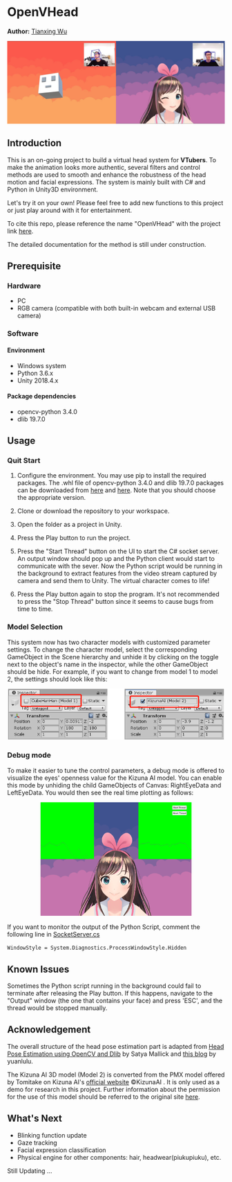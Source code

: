 # OpenVHead

**Author:** [Tianxing Wu](https://github.com/TianxingWu)

<p align="center">
    <img src="./Doc/OpenVHead.jpg">
</p>

## Introduction

This is an on-going project to build a virtual head system for **VTubers**. To make the animation looks more authentic, several filters and control methods are used to smooth and enhance the robustness of the head motion and facial expressions. The system is mainly built with C# and Python in Unity3D environment.

Let's try it on your own! Please feel free to add new functions to this project or just play around with it for entertainment. 

To cite this repo, please reference the name "OpenVHead" with the project link [here](https://github.com/TianxingWu/OpenVHead).

The detailed documentation for the method is still under construction.

## Prerequisite

### Hardware
- PC
- RGB camera (compatible with both built-in webcam and external USB camera)

### Software
#### Environment
- Windows system
- Python 3.6.x
- Unity 2018.4.x
#### Package dependencies
- opencv-python 3.4.0
- dlib 19.7.0


## Usage
### Quit Start
1. Configure the environment. You may use pip to install the required packages. The .whl file of opencv-python 3.4.0 and dlib 19.7.0 packages can be downloaded from [here](https://pypi.org/project/opencv-python/3.4.0.12/#files) and [here](https://pypi.org/project/dlib/19.7.0/#files). Note that you should choose the appropriate version.

2. Clone or download the repository to your workspace.

3. Open the folder as a project in Unity.

4. Press the Play button to run the project.

5. Press the "Start Thread" button on the UI to start the C# socket server. An output window should pop up and the Python client would start to communicate with the sever. Now the Python script would be running in the background to extract features from the video stream captured by camera and send them to Unity. The virtual character comes to life!

6. Press the Play button again to stop the program. It's not recommended to press the "Stop Thread" button since it seems to cause bugs from time to time. 

### Model Selection
This system now has two character models with customized parameter settings. To change the character model, select the corresponding GameObject in the Scene hierarchy and unhide it by clicking on the toggle next to the object's name in the inspector, while the other GameObject should be hide. For example, if you want to change from model 1 to model 2, the settings should look like this:

<p align="center">
    <img width="500" img src="./Doc/select_model.png">
</p>

### Debug mode
To make it easier to tune the control parameters, a debug mode is offered to visualize the eyes' openness value for the Kizuna AI model. You can enable this mode by unhiding the child GameObjects of Canvas: RightEyeData and LeftEyeData. You would then see the real time plotting as follows:

<p align="center">
    <img width="350" img src="./Doc/debug_mode.png">
</p>

If you want to monitor the output of the Python Script, comment the following line in [SocketServer.cs](\Assets\Scripts\SocketServer.cs)

```
WindowStyle = System.Diagnostics.ProcessWindowStyle.Hidden
```

## Known Issues
Sometimes the Python script running in the background could fail to terminate after releasing the Play button. If this happens, navigate to the "Output" window (the one that contains your face) and press 'ESC', and the thread would be stopped manually. 

## Acknowledgement
The overall structure of the head pose estimation part is adapted from [Head Pose Estimation using OpenCV and Dlib](https://www.learnopencv.com/head-pose-estimation-using-opencv-and-dlib/) by Satya Mallick and [this blog](https://blog.csdn.net/yuanlulu/article/details/82763170) by yuanlulu. 

The Kizuna AI 3D model (Model 2) is converted from the PMX model offered by Tomitake on Kizuna AI's [official website](https://kizunaai.com/) &copy;KizunaAI . It is only used as a demo for research in this project. Further information about the permission for the use of this model should be referred to the original site [here](https://kizunaai.com/download/).

## What's Next
- Blinking function update
- Gaze tracking
- Facial expression classification
- Physical engine for other components: hair, headwear(piukupiuku), etc.


Still Updating ...
